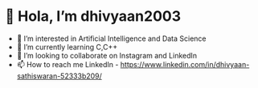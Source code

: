 # 👋 Hola, I’m dhivyaan2003
- 👀 I’m interested in Artificial Intelligence and Data Science
- 🌱 I’m currently learning C,C++
- 💞️ I’m looking to collaborate on Instagram and LinkedIn
- 📫 How to reach me LinkedIn -  https://www.linkedin.com/in/dhivyaan-sathiswaran-52333b209/

